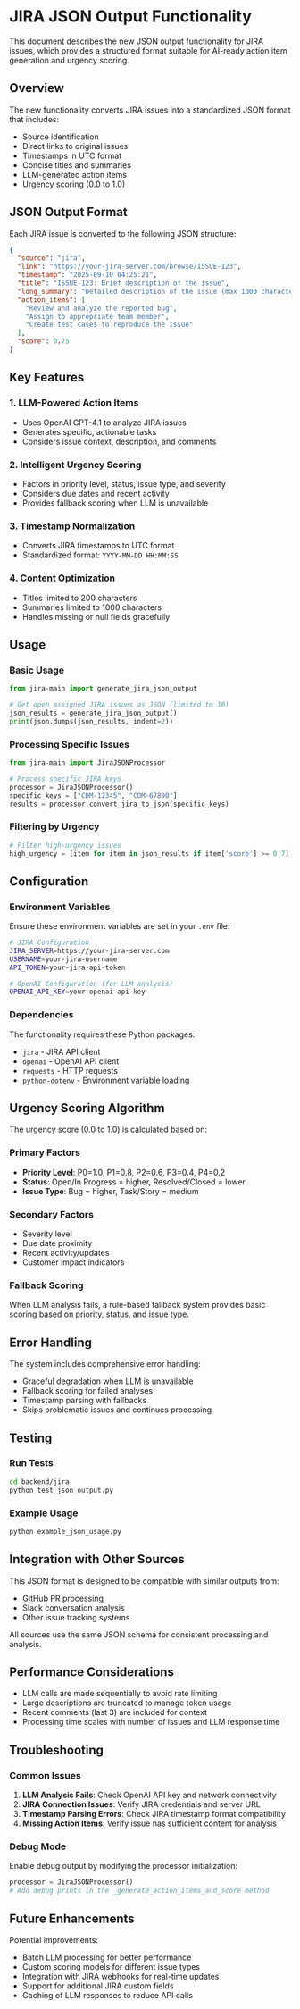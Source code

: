 # JIRA JSON Output Functionality

This document describes the new JSON output functionality for JIRA issues, which provides a structured format suitable for AI-ready action item generation and urgency scoring.

## Overview

The new functionality converts JIRA issues into a standardized JSON format that includes:
- Source identification
- Direct links to original issues
- Timestamps in UTC format
- Concise titles and summaries
- LLM-generated action items
- Urgency scoring (0.0 to 1.0)

## JSON Output Format

Each JIRA issue is converted to the following JSON structure:

```json
{
  "source": "jira",
  "link": "https://your-jira-server.com/browse/ISSUE-123",
  "timestamp": "2025-09-10 04:25:21",
  "title": "ISSUE-123: Brief description of the issue",
  "long_summary": "Detailed description of the issue (max 1000 characters)",
  "action_items": [
    "Review and analyze the reported bug",
    "Assign to appropriate team member",
    "Create test cases to reproduce the issue"
  ],
  "score": 0.75
}
```

## Key Features

### 1. LLM-Powered Action Items
- Uses OpenAI GPT-4.1 to analyze JIRA issues
- Generates specific, actionable tasks
- Considers issue context, description, and comments

### 2. Intelligent Urgency Scoring
- Factors in priority level, status, issue type, and severity
- Considers due dates and recent activity
- Provides fallback scoring when LLM is unavailable

### 3. Timestamp Normalization
- Converts JIRA timestamps to UTC format
- Standardized format: `YYYY-MM-DD HH:MM:SS`

### 4. Content Optimization
- Titles limited to 200 characters
- Summaries limited to 1000 characters
- Handles missing or null fields gracefully

## Usage

### Basic Usage

```python
from jira-main import generate_jira_json_output

# Get open assigned JIRA issues as JSON (limited to 10)
json_results = generate_jira_json_output()
print(json.dumps(json_results, indent=2))
```

### Processing Specific Issues

```python
from jira-main import JiraJSONProcessor

# Process specific JIRA keys
processor = JiraJSONProcessor()
specific_keys = ["CDM-12345", "CDM-67890"]
results = processor.convert_jira_to_json(specific_keys)
```

### Filtering by Urgency

```python
# Filter high-urgency issues
high_urgency = [item for item in json_results if item['score'] >= 0.7]
```

## Configuration

### Environment Variables

Ensure these environment variables are set in your `.env` file:

```bash
# JIRA Configuration
JIRA_SERVER=https://your-jira-server.com
USERNAME=your-jira-username
API_TOKEN=your-jira-api-token

# OpenAI Configuration (for LLM analysis)
OPENAI_API_KEY=your-openai-api-key
```

### Dependencies

The functionality requires these Python packages:
- `jira` - JIRA API client
- `openai` - OpenAI API client
- `requests` - HTTP requests
- `python-dotenv` - Environment variable loading

## Urgency Scoring Algorithm

The urgency score (0.0 to 1.0) is calculated based on:

### Primary Factors
- **Priority Level**: P0=1.0, P1=0.8, P2=0.6, P3=0.4, P4=0.2
- **Status**: Open/In Progress = higher, Resolved/Closed = lower
- **Issue Type**: Bug = higher, Task/Story = medium

### Secondary Factors
- Severity level
- Due date proximity
- Recent activity/updates
- Customer impact indicators

### Fallback Scoring
When LLM analysis fails, a rule-based fallback system provides basic scoring based on priority, status, and issue type.

## Error Handling

The system includes comprehensive error handling:
- Graceful degradation when LLM is unavailable
- Fallback scoring for failed analyses
- Timestamp parsing with fallbacks
- Skips problematic issues and continues processing

## Testing

### Run Tests
```bash
cd backend/jira
python test_json_output.py
```

### Example Usage
```bash
python example_json_usage.py
```

## Integration with Other Sources

This JSON format is designed to be compatible with similar outputs from:
- GitHub PR processing
- Slack conversation analysis
- Other issue tracking systems

All sources use the same JSON schema for consistent processing and analysis.

## Performance Considerations

- LLM calls are made sequentially to avoid rate limiting
- Large descriptions are truncated to manage token usage
- Recent comments (last 3) are included for context
- Processing time scales with number of issues and LLM response time

## Troubleshooting

### Common Issues

1. **LLM Analysis Fails**: Check OpenAI API key and network connectivity
2. **JIRA Connection Issues**: Verify JIRA credentials and server URL
3. **Timestamp Parsing Errors**: Check JIRA timestamp format compatibility
4. **Missing Action Items**: Verify issue has sufficient content for analysis

### Debug Mode

Enable debug output by modifying the processor initialization:
```python
processor = JiraJSONProcessor()
# Add debug prints in the _generate_action_items_and_score method
```

## Future Enhancements

Potential improvements:
- Batch LLM processing for better performance
- Custom scoring models for different issue types
- Integration with JIRA webhooks for real-time updates
- Support for additional JIRA custom fields
- Caching of LLM responses to reduce API calls
